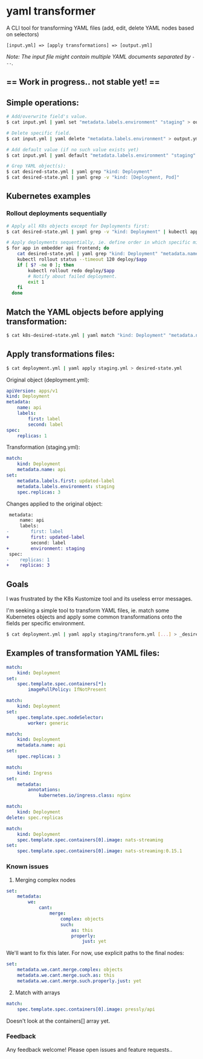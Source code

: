 # yaml transformer
A CLI tool for transforming YAML files (add, edit, delete YAML nodes based on selectors)

`[input.yml] => [apply transformations] => [output.yml]`

*Note: The input file might contain multiple YAML documents separated by `---`.*

## == Work in progress.. not stable yet! ==

## Simple operations:
```bash
# Add/overwrite field's value.
$ cat input.yml | yaml set "metadata.labels.environment" "staging" > output.yml

# Delete specific field.
$ cat input.yml | yaml delete "metadata.labels.environment" > output.yml

# Add default value (if no such value exists yet)
$ cat input.yml | yaml default "metadata.labels.environment" "staging" > output.yml

# Grep YAML object(s):
$ cat desired-state.yml | yaml grep "kind: Deployment"
$ cat desired-state.yml | yaml grep -v "kind: [Deployment, Pod]"
```

## Kubernetes examples

### Rollout deployments sequentially
```bash
# Apply all K8s objects except for Deployments first:
$ cat desired-state.yml | yaml grep -v "kind: Deployment" | kubectl apply -f -

# Apply deployments sequentially, ie. define order in which specific microservices are rolled out.
$ for app in embedder api frontend; do
    cat desired-state.yml | yaml grep "kind: Deployment" "metadata.name: $app" | kubectl apply -f -
    kubectl rollout status --timeout 120 deploy/$app
    if [ $? -ne 0 ]; then
        kubectl rollout redo deploy/$app
        # Notify about failed deployment.
        exit 1
    fi
  done
```

## Match the YAML objects before applying transformation:
```bash
$ cat k8s-desired-state.yml | yaml match "kind: Deployment" "metadata.name: redis" set "spec.template.spec.containers[0].image" "redis:5.0.5" > output.yml
```

## Apply transformations files:
```bash
$ cat deployment.yml | yaml apply staging.yml > desired-state.yml
```

Original object (deployment.yml):
```yml
apiVersion: apps/v1
kind: Deployment
metadata:
    name: api
    labels:
        first: label
        second: label
spec:
    replicas: 1
```

Transformation (staging.yml):
```yml
match:
    kind: Deployment
    metadata.name: api
set:
    metadata.labels.first: updated-label
    metadata.labels.environment: staging
    spec.replicas: 3
```

Changes applied to the original object:
```diff
 metadata:
     name: api
     labels:
-        first: label
+        first: updated-label
         second: label
+        environment: staging
 spec:
-    replicas: 1
+    replicas: 3
```

## Goals
I was frustrated by the K8s Kustomize tool and its useless error messages.

I'm seeking a simple tool to transform YAML files, ie. match some Kubernetes objects and apply some common transformations onto the fields per specific environment.

```bash
$ cat deployment.yml | yaml apply staging/transform.yml [...] > _desired/staging-deployment.yml`
```

## Examples of transformation YAML files:
```yml
match:
    kind: Deployment
set:
    spec.template.spec.containers[*]:
        imagePullPolicy: IfNotPresent
```
```yml
match:
    kind: Deployment
set:
    spec.template.spec.nodeSelector:
        worker: generic
```
```yml
match:
    kind: Deployment
    metadata.name: api
set:
    spec.replicas: 3
```
```yml
match:
    kind: Ingress
set:
    metadata:
        annotations:
            kubernetes.io/ingress.class: nginx
```
```yml
match:
    kind: Deployment
delete: spec.replicas
```

```yml
match:
    kind: Deployment
    spec.template.spec.containers[0].image: nats-streaming
set:
    spec.template.spec.containers[0].image: nats-streaming:0.15.1
```

### Known issues

1. Merging complex nodes
```yaml
set:
    metadata:
        we:
            cant:
                merge:
                    complex: objects
                    such:
                        as: this
                        properly:
                            just: yet
```
We'll want to fix this later. For now, use explicit paths to the final nodes:
```yaml
set:
    metadata.we.cant.merge.complex: objects
    metadata.we.cant.merge.such.as: this
    metadata.we.cant.merge.such.properly.just: yet
```

2. Match with arrays
```yaml
match:
    spec.template.spec.containers[0].image: pressly/api
```
Doesn't look at the containers[] array yet.

### Feedback
Any feedback welcome! Please open issues and feature requests..

